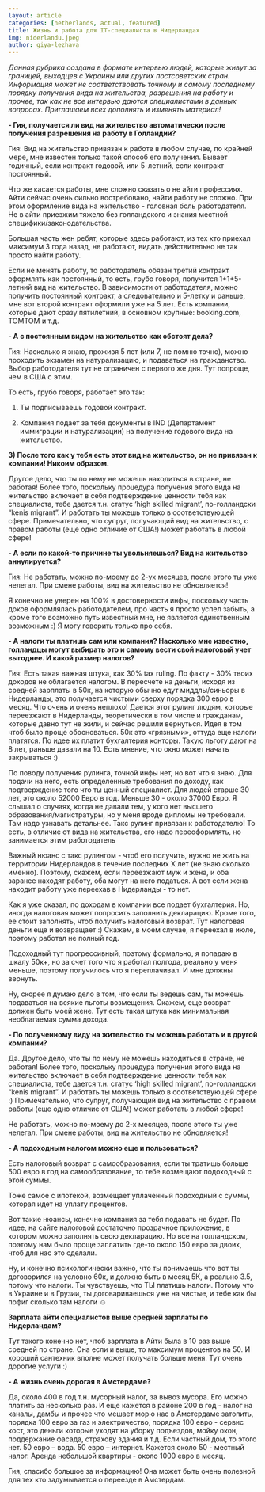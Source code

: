 ```yaml
---
layout: article
categories: [netherlands, actual, featured]
title: Жизнь и работа для IT-специалиста в Нидерландах
img: niderlandu.jpeg
author: giya-lezhava
---
```

*Данная рубрика создана в формате интервью людей, которые живут за границей, выходцев с Украины или других постсоветских стран.*
*Информация может не соответствовать точному и самому последнему порядку получения вида на жительства, разрешения на работу и*
*прочее, так как не все интервью даются специалистами в данных вопросах. Приглашаем всех дополнять и изменять материал!*

**- Гия, получается ли вид на жительство автоматически после получения разрешения на работу в Голландии?**

Гия: Вид на жительство привязан к работе в любом случае, по крайней мере, мне известен только такой способ его получения. 
Бывает годичный, если контракт годовой, или 5-летний, если контракт постоянный.

Что же касается работы, мне сложно сказать о не айти профессиях. Айти сейчас очень сильно востребовано, найти работу не 
сложно. При этом оформление вида на жительство - головная боль работодателя. Не в айти приезжим тяжело без голландского и 
знания местной специфики/законодательства.

Большая часть жен ребят, которые здесь работают, из тех кто приехал максимум 3 года назад, не работают, видать действительно
не так просто найти работу.

Если не менять работу, то работодатель обязан третий контракт оформлять как постоянный, то есть, грубо говоря, получится
1+1+5-летний вид на жительство. В зависимости от работодателя, можно получить постоянный контракт, а следовательно и 5-летку и раньше, мне вот второй контракт оформили уже на 5 лет. Есть компании, которые дают сразу пятилетний, в основном крупные: booking.com, TOMTOM  и т.д.

**- А с постоянным видом на жительство как обстоят дела?**

Гия: Насколько я знаю, проживя 5 лет (или 7, не помню точно), можно проходить экзамен на натурализацию, и подаваться на 
гражданство. Выбор работодателя тут не ограничен с первого же дня. Тут попроще, чем в США с этим.

То есть, грубо говоря, работает это так:

1) Ты подписываешь годовой контракт.

2) Компания подает за тебя документы в IND (Департамент иммиграции и натурализации) на получение годового вида на жительство.

**3) После того как у тебя есть этот вид на жительство, он не привязан к компании! Никоим образом.**

Другое дело, что ты по нему не можешь находиться в стране, не работая! Более того, поскольку процедура получения этого вида 
на жительство включает в себя подтверждение ценности тебя как специалиста, тебе дается т.н. статус ‘high skilled migrant’,
по-голландски “kenis migrant”. И работать ты можешь только в соответствующей сфере. Примечательно, что супруг, получающий
вид на жительство, с правом работы (еще одно отличие от США!) может работать в любой сфере!

**- А если по какой-то причине ты увольняешься? Вид на жительство аннулируется?** 

Гия: Не работать, можно по-моему до 2-ух месяцев, после этого ты уже нелегал. При смене работы, вид на жительство не 
обновляется!

Я конечно не уверен на 100% в достоверности инфы, поскольку часть доков оформлялась работодателем, про часть я просто успел 
забыть, а кроме того возможно путь известный мне, не является единственным возможным :) Я могу говорить только про себя.

**- А налоги ты платишь сам или компания? Насколько мне известно, голландцы могут выбирать это и самому вести свой  налоговый 
учет выгоднее. И какой размер налогов?**

Гия: Есть такая важная штука, как 30% tax ruling. По факту - 30% твоих доходов не облагается налогом. В пересчете на деньги,
исходя из средней зарплаты в 50к, на которую обычно едут миддлы/синьоры в Нидерланды, это получается чистыми сверху порядка 
300 евро в месяц. Что очень и очень неплохо! Дается этот рулинг людям, которые переезжают в Нидерланды, теоретически в том 
числе и гражданам, которые давно тут не жили, и сейчас решили вернуться. Идея в том чтоб было проще обосноваться. 50к это 
«грязными», оттуда еще налоги платятся. По идее их платит бухгалтерия конторы. Такую льготу дают на 8 лет, раньше давали на 10. Есть мнение, что окно может начать закрываться  :)

По поводу получения рулинга, точной инфы нет, но вот что я знаю. Для подачи на него, есть определенные требования по доходу, 
как подтверждение того что ты ценный специалист. Для людей старше 30 лет, это около 52000 Евро в год. Меньше 30 - около 37000
Евро. Я слышал о случаях, когда не давали тем, у кого нет высшего образования/магистратуры, но у меня вроде дипломы не 
требовали. Там надо узнавать детальнее. Такс рулинг привязан к работодателю! То есть, в отличие от вида на жительства, его надо переоформлять, но занимается этим работодатель

Важный нюанс с такс рулингом - чтоб его получить, нужно не жить на территории Нидерландов в течение последних Х лет (не знаю 
сколько именно). Поэтому, скажем, если переезжают муж и жена, и оба заранее находят работу, оба могут на него податься. А вот
если жена находит работу уже переехав в Нидерланды - то нет.

Как я уже сказал, по доходам в компании все подает бухгалтерия. Но, иногда налоговая может попросить заполнить декларацию. 
Кроме того, ее стоит заполнять, чтоб получить налоговый возврат. Тут налоговая деньги еще и возвращает :)
Скажем, в моем случае, я переехал в июле, поэтому работал не полный год.

Подоходный тут прогрессивный, поэтому формально, я попадаю в шкалу 50к+, но за счет того что я работал полгода, реально у меня
меньше, поэтому получилось что я переплачивал. И мне должны вернуть.

Ну, скорее я думаю дело в том, что если ты ведешь сам, ты можешь подаваться на всякие льготы возмещения. Скажем, еще возврат
должен быть моей жене. Тут есть такая штука как минимальная необлагаемая сумма дохода.

**- По полученному виду на жительство ты можешь работать и в другой компании?**

Да. Другое дело, что ты по нему не можешь находиться в стране, не работая! Более того, поскольку процедура получения этого 
вида на жительство включает в себя подтверждение ценности тебя как специалиста, тебе дается т.н. статус ‘high skilled
migrant’, по-голландски “kenis migrant”. И работать ты можешь только в соответствующей сфере :) Примечательно, что супруг,
получающий вид на жительство с правом работы (еще одно отличие от США!) может работать в любой сфере!

Не работать, можно по-моему до 2-х месяцев, после этого ты уже нелегал. При смене работы, вид на жительство не обновляется!

**- А подоходным налогом можно еще и пользоваться?**

Есть налоговый возврат с самообразования, если ты тратишь больше 500 евро в год на самообразование, то тебе возмещают
подоходный с этой суммы.

Тоже самое с ипотекой, возмещает уплаченный подоходный с суммы, которая идет на уплату процентов.

Вот такие нюансы, конечно компания за тебя подавать не будет. По идее, на сайте налоговой достаточно прозрачное приложение,
в котором можно заполнять свою декларацию. Но все на голландском, поэтому нам было проще заплатить где-то около 150 евро 
за двоих, чтоб для нас это сделали.

Ну, и конечно психологически важно, что ты понимаешь что вот ты договорился на условно 60к, и должно быть в месяц 5К, а
реально 3.5, потому что налоги. Ты чувствуешь, что ТЫ платишь налоги. Потому что в Украине и в Грузии, ты договариваешься
уже на чистые, и тебе как бы пофиг сколько там налоги ☺

**Зарплата айти специалистов выше средней зарплаты по Нидерландам?**

Тут такого конечно нет, чтоб зарплата в Айти была в 10 раз выше средней по стране. Она если и выше, то максимум процентов
на 50. И хороший сантехник вполне может получать больше меня. Тут очень дорогие услуги :)

**- А жизнь очень дорогая в Амстердаме?**

Да, около 400 в год т.н. мусорный налог, за вывоз мусора. Его можно платить за несколько раз. И еще кажется в районе 200
в год - налог на каналы, дамбы и прочее что мешает морю нас в Амстердаме затопить, порядка 100 евро за газ и электричество,
порядка 100 евро - сервис кост, это деньги которые уходят на уборку подъездов, мойку окон, поддержание фасада, страхову здания
и т.д. Если частный дом, то этого нет.  50 евро – вода. 50 евро – интернет. Кажется около 50 - местный налог. Аренда небольшой
квартиры - около 1000 евро в месяц.

Гия, спасибо большое за информацию! Она может быть очень полезной для тех кто задумывается о переезде в Амстердам.


